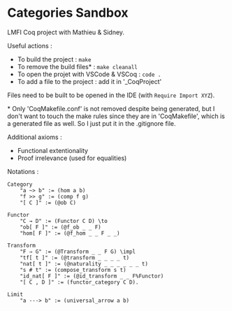 
# Categories Sandbox

LMFI Coq project with Mathieu & Sidney.

Useful actions :

 - To build the project : `make`
 - To remove the build files* : `make cleanall`
 - To open the projet with VSCode & VSCoq : `code .`
 - To add a file to the project : add it in '_CoqProject'

Files need to be built to be opened in the IDE (with `Require Import XYZ`).

\* Only 'CoqMakefile.conf' is not removed despite being generated, but I don't want to touch the make rules since they are in 'CoqMakefile', which is a generated file as well. So I just put it in the .gitignore file.

Additional axioms :
 - Functional extentionality
 - Proof irrelevance (used for equalities)

Notations : 

    Category
        "a ~> b" := (hom a b)
        "f >> g" := (comp f g)
        "[ C ]" := (@ob C)

    Functor
        "C → D" := (Functor C D) \to
        "ob[ F ]" := (@f_ob _ _ F) 
        "hom[ F ]" := (@f_hom _ _ F _ _) 

    Transform
        "F ⇒ G" := (@Transform _ _ F G) \impl
        "tf[ t ]" := (@transform _ _ _ _ t) 
        "nat[ t ]" := (@naturality _ _ _ _ _ _ t) 
        "s # t" := (compose_transform s t) 
        "id_nat[ F ]" := (@id_transform _ _ F%Functor)
        "[ C , D ]" := (functor_category C D).
        
    Limit
        "a ---> b" := (universal_arrow a b)
